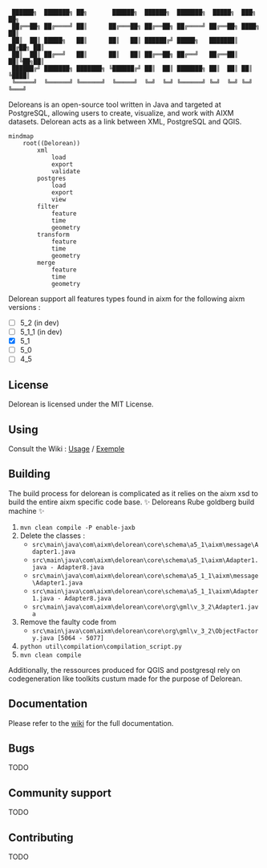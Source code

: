 ```
 ██████╗  ███████╗ ██╗       ██████╗  ██████╗  ███████╗  █████╗  ███╗   ██╗ 
 ██╔══██╗ ██╔════╝ ██║      ██╔═══██╗ ██╔══██╗ ██╔════╝ ██╔══██╗ ████╗  ██║ 
 ██║  ██║ █████╗   ██║      ██║   ██║ ██████╔╝ █████╗   ███████║ ██╔██╗ ██║ 
 ██║  ██║ ██╔══╝   ██║      ██║   ██║ ██╔══██╗ ██╔══╝   ██╔══██║ ██║╚██╗██║ 
 ██████╔╝ ███████╗ ███████╗ ╚██████╔╝ ██║  ██║ ███████╗ ██║  ██║ ██║ ╚████║ 
 ╚═════╝  ╚══════╝ ╚══════╝  ╚═════╝  ╚═╝  ╚═╝ ╚══════╝ ╚═╝  ╚═╝ ╚═╝  ╚═══╝ 
```                      

Deloreans is an open-source tool written in Java and targeted at PostgreSQL, allowing users to create, visualize, and work with AIXM datasets. Delorean acts as a link between XML, PostgreSQL and QGIS. 

```mermaid
mindmap
    root((Delorean))
        xml
            load
            export
            validate
        postgres
            load
            export
            view
        filter
            feature
            time
            geometry
        transform
            feature
            time
            geometry
        merge
            feature
            time
            geometry
```

Delorean support all features types found in aixm for the following aixm versions : 
* [ ] 5_2 (in dev)
* [ ] 5_1_1 (in dev)
* [x] 5_1
* [ ] 5_0
* [ ] 4_5 

## License

Delorean is licensed under the MIT License.

## Using

Consult the Wiki : [Usage](https://github.com/3l-gee/delorean/wiki) / [Exemple](https://github.com/3l-gee/delorean/wiki/Use-case-Exemple)

## Building

The build process for delorean is complicated as it relies on the aixm xsd to build the entire aixm specific code base. 
✨ Deloreans Rube goldberg build machine ✨
1) ```mvn clean compile -P enable-jaxb```
2) Delete the classes :
    *  ```src\main\java\com\aixm\delorean\core\schema\a5_1\aixm\message\Adapter1.java```
    *  ```src\main\java\com\aixm\delorean\core\schema\a5_1\aixm\Adapter1.java - Adapter8.java```
    *  ```src\main\java\com\aixm\delorean\core\schema\a5_1_1\aixm\message\Adapter1.java```
    *  ```src\main\java\com\aixm\delorean\core\schema\a5_1_1\aixm\Adapter1.java - Adapter8.java```
    *  ```src\main\java\com\aixm\delorean\core\org\gml\v_3_2\Adapter1.java```
3) Remove the faulty code from
    * ```src\main\java\com\aixm\delorean\core\org\gml\v_3_2\ObjectFactory.java [5064 - 5077]```
4) ```python util\compilation\compilation_script.py```
5) ```mvn clean compile```

Additionally, the ressources produced for QGIS and postgresql rely on codegeneration like toolkits custum made for the purpose of Delorean.

## Documentation
Please refer to the [wiki](https://github.com/3l-gee/delorean/wiki) for the full documentation.

## Bugs

TODO

## Community support

TODO

## Contributing

TODO

